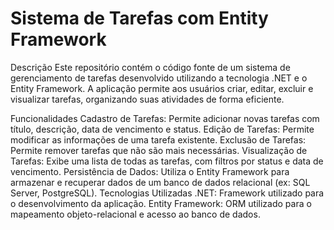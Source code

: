 # Sistema de Tarefas com Entity Framework

Descrição
Este repositório contém o código fonte de um sistema de gerenciamento de tarefas desenvolvido utilizando a tecnologia .NET e o Entity Framework. A aplicação permite aos usuários criar, editar, excluir e visualizar tarefas, organizando suas atividades de forma eficiente.

Funcionalidades
Cadastro de Tarefas: Permite adicionar novas tarefas com título, descrição, data de vencimento e status.
Edição de Tarefas: Permite modificar as informações de uma tarefa existente.
Exclusão de Tarefas: Permite remover tarefas que não são mais necessárias.
Visualização de Tarefas: Exibe uma lista de todas as tarefas, com filtros por status e data de vencimento.
Persistência de Dados: Utiliza o Entity Framework para armazenar e recuperar dados de um banco de dados relacional (ex: SQL Server, PostgreSQL).
Tecnologias Utilizadas
.NET: Framework utilizado para o desenvolvimento da aplicação.
Entity Framework: ORM utilizado para o mapeamento objeto-relacional e acesso ao banco de dados.
